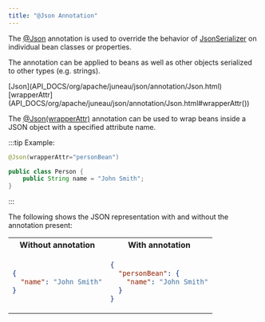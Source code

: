 ```yaml
---
title: "@Json Annotation"
---
```


The [@Json](API_DOCS/org/apache/juneau/json/annotation/Json.html) annotation is used to override the behavior of [JsonSerializer](API_DOCS/org/apache/juneau/json/JsonSerializer.html) on individual bean classes or properties.

The annotation can be applied to beans as well as other objects serialized to other types (e.g. strings).

<tree>
<node-0><java-annotation>[Json](API_DOCS/org/apache/juneau/json/annotation/Json.html)</java-annotation></node-0>
<node-1><java-method-annotation>[wrapperAttr](API_DOCS/org/apache/juneau/json/annotation/Json.html#wrapperAttr())</java-method-annotation></node-1>
</tree>

The [@Json(wrapperAttr)](API_DOCS/org/apache/juneau/json/annotation/Json.html#wrapperAttr()) annotation can be used
to wrap beans inside a JSON object with a specified attribute name.

:::tip Example:
```java
@Json(wrapperAttr="personBean")

public class Person {
    public String name = "John Smith";
}
```
:::

The following shows the JSON representation with and without the annotation present:

<table class="code-table">
<tr>
<th>Without annotation</th>
<th>With annotation</th>
</tr>
<tr>
<td>

```json
{
  "name": "John Smith"
}
```

</td>
<td>

```json
{
  "personBean": {
    "name": "John Smith"
  }
}
```

</td>
</tr>
</table>